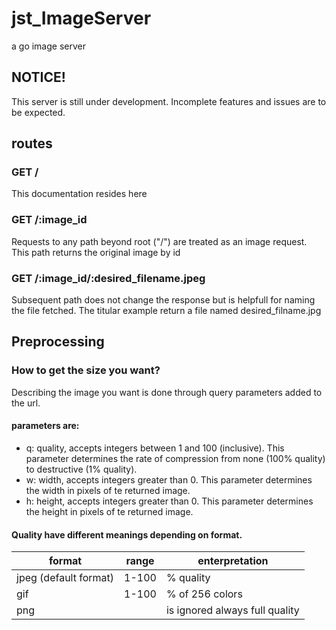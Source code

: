 # jst_ImageServer

a go image server

## NOTICE!

This server is still under development. Incomplete features and issues are to be expected.

## routes

### GET /

This documentation resides here

### GET /:image_id

Requests to any path beyond root ("/") are treated as an image request.
This path returns the original image by id

### GET /:image_id/:desired_filename.jpeg

Subsequent path does not change the response but is helpfull for naming the file fetched.
The titular example return a file named desired_filname.jpg

## Preprocessing

### How to get the size you want?

Describing the image you want is done through query parameters added to the url.

#### parameters are:
- q: quality, accepts integers between 1 and 100 (inclusive). This parameter determines the rate of compression from none (100% quality) to destructive (1% quality).
- w: width, accepts integers greater than 0. This parameter determines the width in pixels of te returned image.
- h: height, accepts integers greater than 0. This parameter determines the height in pixels of te returned image.


#### Quality have different meanings depending on format. 

| format                | range | enterpretation                  |
| --------------------- | ----- | ------------------------------- |
| jpeg (default format) | 1-100 | % quality                       |
| gif                   | 1-100 | % of 256 colors                 |
| png                   |       | is ignored  always full quality |